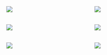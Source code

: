 <showHtml>
    <div class="ratio-container">
    <div class="example">
    <div class="ku-ratio ku-ratio--16by9">
        <img src="/images/ratio/16_9.png" class="ku-ratio__content"/>
    </div>
    </div>
    <div class="example">
    <div class="ku-ratio ku-ratio--3by2">
        <img src="/images/ratio/3_2.png" class="ku-ratio__content"/>
    </div>
    </div>
    <div class="example">
    <div class="ku-ratio ku-ratio--4by3">
        <img src="/images/ratio/4_3.png" class="ku-ratio__content"/>
    </div>
    </div>
    <div class="example">
    <div class="ku-ratio ku-ratio--1by1">
        <img src="/images/ratio/1_1.png" class="ku-ratio__content"/>
    </div>
    </div>
    <div class="example">
    <div class="ku-ratio ku-ratio--3by4">
        <img src="/images/ratio/3_4.png" class="ku-ratio__content"/>
    </div>
    </div>
    <div class="example">
    <div class="ku-ratio ku-ratio--2by3">
        <img src="/images/ratio/2_3.png" class="ku-ratio__content"/>
    </div>
    </div>
    </div>
</showHtml>

<style lang="scss" scoped>
@import 'node_modules/integration-web-core--socle/css/assets/sass/_common/01-setting-tools/_all-settings.scss';
@import 'node_modules/integration-web-core--socle/css/assets/sass/_common/09-utilities/_ratio.utility.scss';

.ratio-container {
    display: flex;
    flex-wrap: wrap;
}

.example {
    margin: 1rem;
    max-width: 200px;
    height: 100%;
    width: 100%;
}
</style>

<script>
export default {
}
</script>